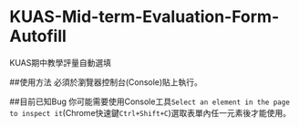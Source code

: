 # KUAS-Mid-term-Evaluation-Form-Autofill
KUAS期中教學評量自動選填

##使用方法
必須於瀏覽器控制台(Console)貼上執行。

##目前已知Bug
你可能需要使用Console工具```Select an element in the page to inspect it```(Chrome快速鍵```Ctrl+Shift+C```)選取表單內任一元素後才能使用。
